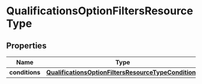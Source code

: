 

# QualificationsOptionFiltersResourceType


## Properties

| Name | Type | Description | Notes |
|------------ | ------------- | ------------- | -------------|
|**conditions** | [**QualificationsOptionFiltersResourceTypeConditions**](QualificationsOptionFiltersResourceTypeConditions.md) |  |  [optional] |



